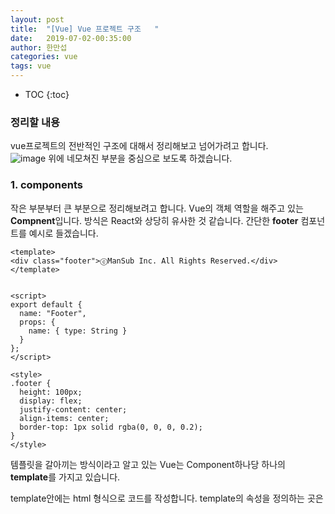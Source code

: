 ```yaml
---
layout: post
title:  "[Vue] Vue 프로젝트 구조   "
date:   2019-07-02-00:35:00
author: 한만섭
categories: vue
tags: vue
---
```


* TOC
{:toc}


### 정리할 내용 

vue프로젝트의 전반적인 구조에 대해서 정리해보고 넘어가려고 합니다.  
![image](https://user-images.githubusercontent.com/46010705/60448966-9fe73000-9c61-11e9-8e1a-83cc2f811c44.png)
위에 네모쳐진 부분을 중심으로 보도록 하겠습니다.  

### 1. components

작은 부분부터 큰 부분으로 정리해보려고 합니다. Vue의 객체 역할을 해주고 있는 **Compnent**입니다. 방식은 React와 
상당히 유사한 것 같습니다. 간단한 **footer** 컴포넌트를 예시로 들겠습니다.  


  ```
  <template>
  <div class="footer">ⓒManSub Inc. All Rights Reserved.</div>
  </template>


  <script>
  export default {
    name: "Footer",
    props: {
      name: { type: String }
    }
  };
  </script>

  <style>
  .footer {
    height: 100px;
    display: flex;
    justify-content: center;
    align-items: center;
    border-top: 1px solid rgba(0, 0, 0, 0.2);
  }
  </style>
  ```

템플릿을 갈아끼는 방식이라고 알고 있는 Vue는 Component하나당 하나의 **template**를 가지고 있습니다. 

template안에는 html 형식으로 코드를 작성합니다.  template의 속성을 정의하는 곳은 <script> 코드입니다. 
**name**으로 컴포넌트의 이름을 정의하고, **props**로 컴포넌트의 변수를 선언하며, **data**또한 가질 수 있습니다. 
**data**를 정의할 때는 주의할 점이 있습니다. 아래와 같이 return 형식으로 작성해야합니다. 

  ```
   data() {
    return (data = {
      isActive: true
    });
  },
  ```
**methods**로 함수를 정의할 수 있습니다. 메소드 내에서 컴포넌트의 **data**를 변경하기 위해서는 **this.**를 사용해야
합니다. 


* router-link
  
  지정해놓은 name으로 화면을 옮길 수 있습니다. react에서는 link를 사용했습니다.  
  ```
  <router-link :to="{name:`home`}">Mansub Blog</router-link>
  ```
  
* v-bind:class 
  
  v-bind:class="{클래스명 : data명 }  
  data가 참일 경우에 클래스 적용
  ```
    <div class="mobile--menu--list" v-bind:class="{hidden : isActive}">
  ```
  
* v-on:click 

  ```
    <div class="mobile--menu" v-on:click="clickMenu">|||</div>
  ```
  
  
### 1.1 views

이 곳은 component를 실제로 보여주는 경로입니다. 그래서 router에 해당하는 곳이기도 합니다. 
여러 컴포넌트들을 사용하기 때문에 **script**코드에서 아래와 같이 import와 선언이 필요합니다. 

  ```
  <script>
  import ImgBanner from "../components/ImgBanner";
  import PortfolioList from "../components/PortfolioList";
  import PostList from "../components/PostList";
  import RepositoryList from "../components/RepositoryList";
  import Navbar from "../components/Navbar";
  import Footer from "../components/Footer";
  export default {
    name: "HomePage",
    components: {
      ImgBanner,
      PortfolioList,
      PostList,
      RepositoryList,
      Navbar,
      Footer
    },

    methods: {
      getImgUrl(img) {
        return require("../assets/" + img);
      }
    }
  };
  </script>
  ```

### 1.2 Router.js

  여러 컴포넌트들을 받아서 경로 네이밍을 해주는 곳입니다.  
  ```
  import Vue from 'vue'
  import Router from 'vue-router'
  import HomePage from './views/HomePage.vue'
  import PostPage from './views/PostPage.vue'
  import PortfolioPage from './views/PortfolioPage.vue'
  import LoginPage from './views/LoginPage.vue'

  Vue.use(Router)

  export default new Router({
    mode: 'history',
    base: process.env.BASE_URL,
    routes: [
      {
        path: '/',
        name: 'home',
        component: HomePage
      },
      {
        path: '/post',
        name: 'post',
        component: PostPage
      },
      {
        path: '/portfolio',
        name: 'portfolio',
        component: PortfolioPage
      },
      {
        path: '/login',
        name: 'login',
        component: LoginPage
      }
    ]
  })

  ```

